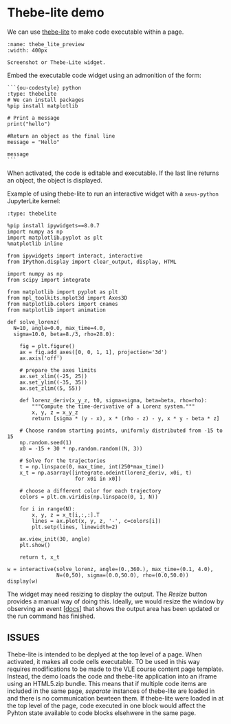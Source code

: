 # Thebe-lite demo

We can use [thebe-lite](https://mystmd.org/thebe/quickstart-lite) to make code executable within a page.

```{figure} images/thebe-lite.png
:name: thebe_lite_preview
:width: 400px

Screenshot or Thebe-Lite widget.
```

Embed the executable code widget using an admonition of the form:

````text
```{ou-codestyle} python
:type: thebelite
# We can install packages
%pip install matplotlib

# Print a message
print("hello")

#Return an object as the final line
message = "Hello"

message
```
````

When activated, the code is editable and executable. If the last line returns an object, the object is displayed.

Example of using thebe-lite to run an interactive widget with a `xeus-python` JupyterLite kernel:

```{ou-codestyle} python
:type: thebelite

%pip install ipywidgets==8.0.7
import numpy as np
import matplotlib.pyplot as plt
%matplotlib inline

from ipywidgets import interact, interactive
from IPython.display import clear_output, display, HTML

import numpy as np
from scipy import integrate

from matplotlib import pyplot as plt
from mpl_toolkits.mplot3d import Axes3D
from matplotlib.colors import cnames
from matplotlib import animation

def solve_lorenz(
  N=10, angle=0.0, max_time=4.0, 
  sigma=10.0, beta=8./3, rho=28.0):

    fig = plt.figure()
    ax = fig.add_axes([0, 0, 1, 1], projection='3d')
    ax.axis('off')

    # prepare the axes limits
    ax.set_xlim((-25, 25))
    ax.set_ylim((-35, 35))
    ax.set_zlim((5, 55))
    
    def lorenz_deriv(x_y_z, t0, sigma=sigma, beta=beta, rho=rho):
        """Compute the time-derivative of a Lorenz system."""
        x, y, z = x_y_z
        return [sigma * (y - x), x * (rho - z) - y, x * y - beta * z]

    # Choose random starting points, uniformly distributed from -15 to 15
    np.random.seed(1)
    x0 = -15 + 30 * np.random.random((N, 3))

    # Solve for the trajectories
    t = np.linspace(0, max_time, int(250*max_time))
    x_t = np.asarray([integrate.odeint(lorenz_deriv, x0i, t)
                      for x0i in x0])
    
    # choose a different color for each trajectory
    colors = plt.cm.viridis(np.linspace(0, 1, N))

    for i in range(N):
        x, y, z = x_t[i,:,:].T
        lines = ax.plot(x, y, z, '-', c=colors[i])
        plt.setp(lines, linewidth=2)

    ax.view_init(30, angle)
    plt.show()

    return t, x_t

w = interactive(solve_lorenz, angle=(0.,360.), max_time=(0.1, 4.0), 
                N=(0,50), sigma=(0.0,50.0), rho=(0.0,50.0))
display(w)
```

The widget may need resizing to display the output. The *Resize* button provides a manual way of doing this. Ideally, we would resize the window by observing an event [[docs](https://github.com/executablebooks/thebe/blob/main/apps/docs/events.rst)] that shows the output area has been updated or the run command has finished.

## ISSUES

Thebe-lite is intended to be deplyed at the top level of a page. When activated, it makes all code cells executable. TO be used in this way requires modifications to be made to the VLE course content page template. Instead, the demo loads the code and thebe-lite application into an iframe using an HTML5.zip bundle. This means that if multiple code items are included in the same page, *separate* instances of thebe-lite are loaded in and there is no communication bewteen them. If thebe-lite were loaded in at the top level of the page, code executed in one block would affect the Pyhton state available to code blocks elsehwere in the same page.